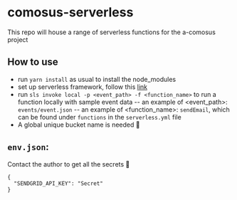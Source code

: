# comosus-serverless
This repo will house a range of serverless functions for the a-comosus project

## How to use
- run `yarn install` as usual to install the node_modules
- set up serverless framework, follow this [link](https://www.serverless.com/framework/docs/getting-started)
- run `sls invoke local -p <event_path> -f <function_name>` to run a function locally with sample event data
-- an example of <event_path>: `events/event.json`
-- an example of <function_name>: `sendEmail`, which can be found under `functions` in the `serverless.yml` file
- A global unique bucket name is needed 👻

## `env.json`:
Contact the author to get all the secrets 🤫   
```
{
  "SENDGRID_API_KEY": "Secret"
}

```                                                         

